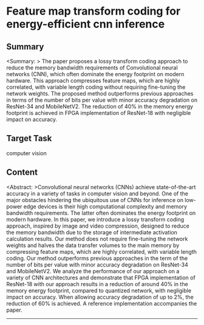 # Feature map transform coding for energy-efficient cnn inference

## Summary

<Summary: > The paper proposes a lossy transform coding approach to reduce the memory bandwidth requirements of Convolutional neural networks (CNN), which often dominate the energy footprint on modern hardware. This approach compresses feature maps, which are highly correlated, with variable length coding without requiring fine-tuning the network weights. The proposed method outperforms previous approaches in terms of the number of bits per value with minor accuracy degradation on ResNet-34 and MobileNetV2. The reduction of 40% in the memory energy footprint is achieved in FPGA implementation of ResNet-18 with negligible impact on accuracy.


## Target Task

computer vision

## Content

<Abstract: >Convolutional neural networks (CNNs) achieve state-of-the-art accuracy in a variety of tasks in computer vision and beyond. One of the major obstacles hindering the ubiquitous use of CNNs for inference on low-power edge devices is their high computational complexity and memory bandwidth requirements. The latter often dominates the energy footprint on modern hardware. In this paper, we introduce a lossy transform coding approach, inspired by image and video compression, designed to reduce the memory bandwidth due to the storage of intermediate activation calculation results. Our method does not require fine-tuning the network weights and halves the data transfer volumes to the main memory by compressing feature maps, which are highly correlated, with variable length coding. Our method outperforms previous approaches in the term of the number of bits per value with minor accuracy degradation on ResNet-34 and MobileNetV2. We analyze the performance of our approach on a variety of CNN architectures and demonstrate that FPGA implementation of ResNet-18 with our approach results in a reduction of around 40% in the memory energy footprint, compared to quantized network, with negligible impact on accuracy. When allowing accuracy degradation of up to 2%, the reduction of 60% is achieved. A reference implementation accompanies the paper.



---

